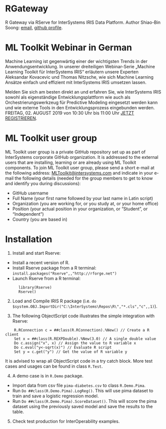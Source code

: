 # RGateway
R Gateway via RServe for InterSystems IRIS Data Platform. Author Shiao-Bin Soong: [email](mailto:Shiao-Bin.Soong@intersystems.com),  [github profile](https://github.com/ssoong88).

# ML Toolkit Webinar in German

Machine Learning ist gegenwärtig einer der wichtigsten Trends in der Anwendungsentwicklung. In unserer dreiteiligen Webinar-Serie „Machine Learning Toolkit für InterSystems IRIS“ erläutern unsere Experten Aleksandar Kovacevic und Thomas Nitzsche, wie sich Machine Learning Ansätze einfach und effizient mit InterSystems IRIS umsetzen lassen.

Melden Sie sich am besten direkt an und erfahren Sie, wie InterSystems IRIS sowohl als eigenständige Entwicklungsplattform wie auch als Orchestrierungswerkzeug für Predictive Modeling eingesetzt werden kann und wie externe Tools in den Entwicklungsprozess eingebunden werden.
FREITAG, 02. AUGUST 2019 von 10:30 Uhr bis 11:00 Uhr
[JETZT REGISTRIEREN](https://dach.intersystems.de/webinar3).

# ML Toolkit user group

ML Toolkit user group is a private GitHub repository set up as part of InterSystems corporate GitHub organization. It is addressed to the external users that are installing, learning or are already using ML Toolkit components. To join ML Toolkit user group, please send a short e-mail at the following address: [MLToolkit@intersystems.com](mailto:MLToolkit@intersystems.com?subject=MLToolkit%20user%20group&body=Hello.%0A%0APlease%20add%20me%20to%20ML%20Toolkit%20user%20group%3A%0A%0A-%20GitHub%20username%3A%20%0A%0A-%20Name%3A%20%0A%0A-%20Company%3A%20%0A%0A-%20Position%3A%0A-%20Country%3A%20%0A%0A) and indicate in your e-mail the following details (needed for the group members to get to know and identify you during discussions):

- GitHub username
- Full Name (your first name followed by your last name in Latin script)
- Organization (you are working for, or you study at, or your home office)
- Position (your actual position in your organization, or “Student”, or “Independent”)
- Country (you are based in)

# Installation 

1. Install and start Rserve:
  - Install a recent version of R.
  - Install Rserve package from a R terminal: `install.packages("Rserve",,"http://rforge.net")`
  - Launch Rserve from a R terminal:
  ```
		library(Rserve)
		Rserve()
  ```
		
2. Load and Compile IRIS R package (i.e. `do $system.OBJ.ImportDir("C:\InterSystems\Repos\R\","*.cls","c",,1)`).

3. The following ObjectScript code illustrates the simple integration with Rserve:

```
	R.RConnection c = ##class(R.RConnection).%New() // Create a R client
	Set x = ##class(R.REXPDouble).%New(3.0) // A single double value
	Do c.assign("x", x) // Assign the value to R variable x
	Do c.eval("y<-sqrt(x)") // Evaluate R script
	Set y = c.get("y") // Get the value of R variable y
```

It is advised to wrap all ObjectScript code in a try catch block. More test cases and usages can be found in class `R.Test`.
	
4. A demo case is in `R.Demo` package.
- Import data from csv file `pima-diabetes.csv` to class `R.Demo.Pima`.
- Run `Do ##class(R.Demo.Pima).LogReg()`. This will use pima dataset to train and save a logistic regression model.
- Run `Do ##class(R.Demo.Pima).ScoreDataset()`. This will score the pima dataset using the previously saved model and save the results to the table. 

5. Check test production for InterOperability examples.
